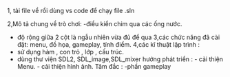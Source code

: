 1, tải file về rồi dùng vs code để chạy file .sln

2,Mô tả chung về trò chơi: 
-điều kiển chim qua các ống nước.
- độ rộng giữa 2 cột là ngẫu nhiên vừa đủ để qua
3,các chức năng đã cài đặt: menu, đồ họa, gameplay, tính điểm.
4,các kĩ thuật lập trình : 
- sử dụng hàm , con trỏ , lớp , cấu trúc.
- dùng thư viện SDL2, SDL_image,SDL_mixer
hướng phát triển : - cải thiện Menu. 
                   - cải thiện hình ảnh.
Tâm đắc : -phần gameplay
